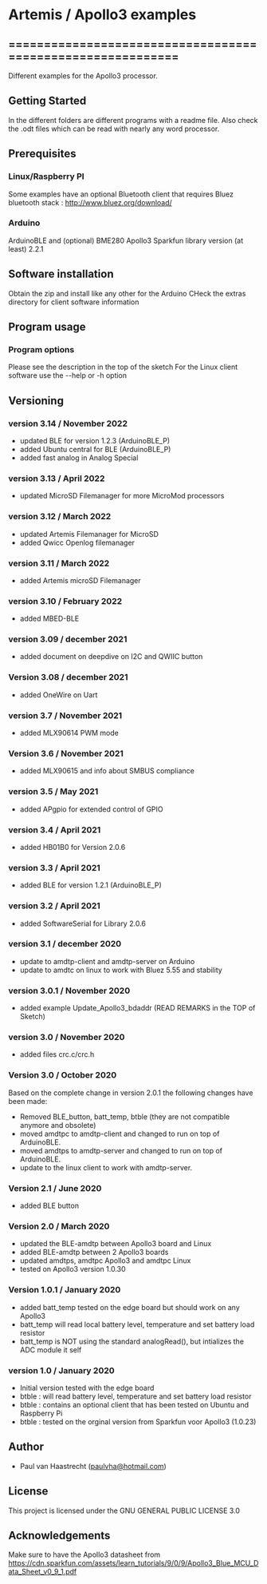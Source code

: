 # Artemis / Apollo3 examples

## ===========================================================

Different examples for the Apollo3 processor.

## Getting Started
In the different folders are different programs with a readme file.
Also check the .odt files which can be read with nearly any word processor.

## Prerequisites
### Linux/Raspberry PI
Some examples have an optional Bluetooth client that requires
Bluez bluetooth stack : http://www.bluez.org/download/

### Arduino
ArduinoBLE and (optional) BME280
Apollo3 Sparkfun library version (at least) 2.2.1

## Software installation
Obtain the zip and install like any other for the Arduino
CHeck the extras directory for client software information

## Program usage
### Program options
Please see the description in the top of the sketch
For the Linux client software use the --help or -h option

## Versioning

### version 3.14 / November 2022
 * updated BLE for version 1.2.3 (ArduinoBLE_P)
 * added Ubuntu central for BLE  (ArduinoBLE_P)
 * added fast analog in Analog Special

### version 3.13 / April 2022
 * updated MicroSD Filemanager for more MicroMod processors

### version 3.12 / March 2022
 * updated Artemis Filemanager for MicroSD
 * added Qwicc Openlog filemanager

### version 3.11 / March 2022
 * added Artemis microSD Filemanager

### version 3.10 / February 2022
 * added MBED-BLE

### version 3.09 / december 2021
 * added document on deepdive on I2C and QWIIC button

### Version 3.08 / december 2021
 * added OneWire on Uart

### version 3.7 / November 2021
 * added MLX90614 PWM mode

### Version 3.6 / November 2021
 * added MLX90615 and info about SMBUS compliance

### version 3.5 / May 2021
 * added APgpio for extended control of GPIO

### version 3.4 / April 2021
 * added HB01B0 for Version 2.0.6

### version 3.3 / April 2021
 * added BLE for version 1.2.1 (ArduinoBLE_P)

### version 3.2 / April 2021
 * added SoftwareSerial for Library 2.0.6

### version 3.1 / december 2020
 * update to amdtp-client and amdtp-server on Arduino
 * update to amdtc on linux to work with Bluez 5.55 and stability

### version 3.0.1 / November 2020
 * added example Update_Apollo3_bdaddr (READ REMARKS in the TOP of Sketch)

### version 3.0 / November 2020
 * added files crc.c/crc.h

### Version 3.0 / October 2020
   Based on the complete change in version 2.0.1 the following changes have been made:
 * Removed BLE_button, batt_temp, btble (they are not compatible anymore and obsolete)
 * moved amdtpc to amdtp-client and changed to run on top of ArduinoBLE.
 * moved amdtps to amdtp-server and changed to run on top of ArduinoBLE.
 * update to the linux client to work with amdtp-server.

### Version 2.1 / June 2020
 * added BLE button

### Version 2.0 / March 2020
 * updated the BLE-amdtp between Apollo3 board and Linux
 * added BLE-amdtp between 2 Apollo3 boards
 * updated amdtps, amdtpc Apollo3 and amdtpc Linux
 * tested on Apollo3 version 1.0.30

### Version 1.0.1 / January 2020
 * added batt_temp tested on the edge board but should work on any Apollo3
 * batt_temp will read local battery level, temperature and set battery load resistor
 * batt_temp is NOT using the standard analogRead(), but intializes the ADC module it self

### version 1.0 / January 2020
 * Initial version tested with the edge board
 * btble : will read battery level, temperature and set battery load resistor
 * btble : contains an optional client that has been tested on Ubuntu and Raspberry Pi
 * btble : tested on the orginal version from Sparkfun voor Apollo3 (1.0.23)

## Author
 * Paul van Haastrecht (paulvha@hotmail.com)

## License
This project is licensed under the GNU GENERAL PUBLIC LICENSE 3.0

## Acknowledgements
Make sure to have the Apollo3 datasheet from https://cdn.sparkfun.com/assets/learn_tutorials/9/0/9/Apollo3_Blue_MCU_Data_Sheet_v0_9_1.pdf
